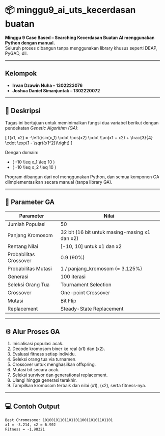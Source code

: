 # 📦 minggu9_ai_uts_kecerdasan buatan

**Minggu 9 Case Based – Searching Kecerdasan Buatan AI menggunakan Python dengan manual.**  
Seluruh proses dibangun tanpa menggunakan library khusus seperti DEAP, PyGAD, dll.

---
## Kelompok
- **Irvan Dzawin Nuha – 1302223076**
- **Joshua Daniel Simanjuntak – 1302220072**
---

## 📌 Deskripsi

Tugas ini bertujuan untuk meminimalkan fungsi dua variabel berikut dengan pendekatan *Genetic Algorithm (GA)*:

\[
f(x1, x2) = -\left(\sin(x_1) \cdot \cos(x2) \cdot \tan(x1 + x2) + \frac{3}{4} \cdot \exp(1 - \sqrt{x1^2})\right)
\]

Dengan domain:
- \( -10 \leq x_1 \leq 10 \)
- \( -10 \leq x_2 \leq 10 \)

Program dibangun dari nol menggunakan Python, dan semua komponen GA diimplementasikan secara manual (tanpa library GA).

---

## 🔧 Parameter GA

| Parameter           | Nilai                            |
|--------------------|----------------------------------|
| Jumlah Populasi    | 50                               |
| Panjang Kromosom   | 32 bit (16 bit untuk masing-masing x1 dan x2) |
| Rentang Nilai      | [-10, 10] untuk x1 dan x2         |
| Probabilitas Crossover | 0.9 (90%)                    |
| Probabilitas Mutasi | 1 / panjang_kromosom (= 3.125%)   |
| Generasi           | 100 iterasi                      |
| Seleksi Orang Tua  | Tournament Selection              |
| Crossover          | One-point Crossover               |
| Mutasi             | Bit Flip                          |
| Replacement        | Steady-State Replacement          |

---

## ⚙️ Alur Proses GA
1. Inisialisasi populasi acak.
2. Decode kromosom biner ke real \(x1\) dan \(x2\).
3. Evaluasi fitness setiap individu.
4. Seleksi orang tua via turnamen.
5. Crossover untuk menghasilkan offspring.
6. Mutasi bit secara acak.
7. Seleksi survivor dan generational replacement.
8. Ulangi hingga generasi terakhir.
9. Tampilkan kromosom terbaik dan nilai \(x1\), \(x2\), serta fitness-nya.

---

## 💻 Contoh Output
```txt
Best Chromosome: 10100101101101101100110101101101
x1 = -3.214, x2 = 6.902
Fitness = -1.98321
